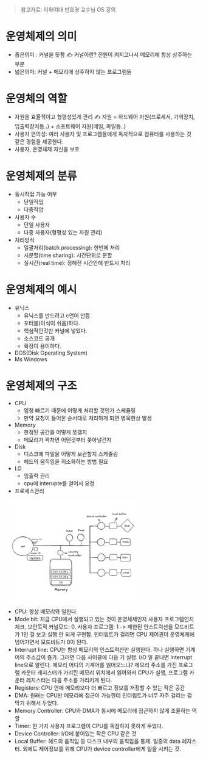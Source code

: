 > 참고자료: 이화여대 반효경 교수님 OS 강의

# 운영체제의 의미

- 좁은의미 : 커널을 뜻함
  ✍️ 커널이란? 전원이 켜지고나서 메모리에 항상 상주하는 부분
- 넓은의미: 커널 + 메모리에 상주하지 않는 프로그램들

# 운영체의 역할

- 자원을 효율적이고 형평성있게 관리
  ✍️ 자원 = 하드웨어 자원(프로세서, 기억장치, 입출력장치등..) + 소프트웨어 자원(메일, 파일등..)
- 사용자 편의성: 여러 사용자 및 프로그램들에게 독자적으로 컴퓨터를 사용하는 것 같은 경험을 제공한다.
- 사용자, 운영체제 자신을 보호

# 운영체제의 분류

- 동시작업 가능 여부
    - 단일작업
    - 다중작업
- 사용자 수
    - 단일 사용자
    - 다중 사용자(형평성 있는 자원 관리)
- 처리방식
    - 일괄처리(batch processing): 한번에 처리
    - 시분할(time sharing): 시간단위로 분할
    - 실시간(real time): 정해진 시간안에 반드시 처리

# 운영체제의 예시

- 유닉스
    - 유닉스를 만드려고 c언어 만듬
    - 포터블(이식이 쉬움)하다.
    - 핵심적인것만 커널에 넣었다.
    - 소스코드 공개
    - 확장이 용이하다.
- DOS(Disk Operating System)
- Ms Windows

# 운영체제의 구조

- CPU
    - 엄청 빠르기 때문에 어떻게 처리할 것인가 스케쥴링
    - 만약 요청이 들어온 순서대로 처리하게 되면 병목현상 발생
- Memory
    - 한정된 공간을 어떻게 쪼갤지
    - 메모리가 꽉차면 어떤것부터 쫒아낼건지
- Disk
    - 디스크에 파일을 어떻게 보관할지 스케쥴링
    - 헤드의 움직임을 최소화하는 방법 필요
- I.O
    - 입출력 관리
    - cpu에 interupte를 걸어서 요청
- 프로세스관리

<img src="./img/os_01.png"  width="70%" height="70%"/>

- CPU: 항상 메모리와 일한다.
- Mode bit: 지금 CPU에서 실행되고 있는 것이 운영체제인지 사용자 프로그램인지 체크, 보안목적
  커널모드: 0, 사용자 프로그램: 1 -> 제한된 인스트럭션을 모드비트가 1인 걸 보고 실행 안 되게 구현함. 인터럽트가 걸리면 CPU 제어권이 운영체제에 넘어가면서 모드비트가 0이 된다.
- Interrupt line: CPU는 항상 메모리의 인스트럭션만 실행한다. 하나 실행하면 기계어의 주소값이 증가. 그러면 다음 사이클에 다음 거 실행. I/O 일 끝내면 Interrupt line으로 알린다.
  메모리 어디의 기계어를 읽어오느냐? 메모리 주소를 가진 프로그램 카운터 레지스터가 가리킨 메모리 위치에서 읽어와서 CPU가 실행, 프로그램 카운터 레지스터는 다음 주소를 가리키게 된다.
- Registers: CPU 안에 메모리보다 더 빠르고 정보를 저장할 수 있는 작은 공간
- DMA: 원래는 CPU만 메모리에 접근이 가능한데 인터럽트가 너무 자주 걸리는 걸 막기 위해서 두었다.
- Memory Controller: CPU와 DMA가 동시에 메모리에 접근하지 않게 조율하는 역할
- Timer: 한 가지 사용자 프로그램이 CPU를 독점하지 못하게 두었다.
- Device Controller: I/O에 붙어있는 작은 CPU 같은 것
- Local Buffer: 헤드의 움직임 등 디스크 내부의 움직임을 통제. 일종의 data 레지스터. 외에도 제어정보를 위해 CPU가 device controller에게 일을 시키는 것.